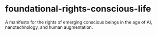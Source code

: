 # foundational-rights-conscious-life
A manifesto for the rights of emerging conscious beings in the age of AI, nanotechnology, and human augmentation.

